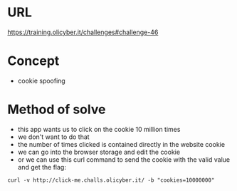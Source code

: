 # URL
https://training.olicyber.it/challenges#challenge-46
# Concept
* cookie spoofing
# Method of solve
* this app wants us to click on the cookie 10 million times
* we don't want to do that
* the number of times clicked is contained directly in the website cookie
* we can go into the browser storage and edit the cookie
* or we can use this curl command to send the cookie with the valid value and get the flag:
```
curl -v http://click-me.challs.olicyber.it/ -b "cookies=10000000"
```




